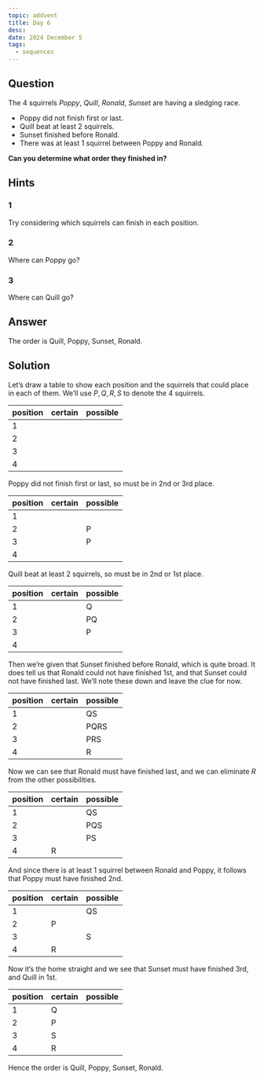 ```yaml
---
topic: addvent
title: Day 6
desc: 
date: 2024 December 5
tags:
  - sequences
---
```



## Question

The 4 squirrels <em>Poppy</em>, <em>Quill</em>, <em>Ronald</em>, <em>Sunset</em> are having a sledging race.

 - Poppy did not finish first or last.
 - Quill beat at least 2 squirrels.
 - Sunset finished before Ronald.
 - There was at least 1 squirrel between Poppy and Ronald.

<strong>Can you determine what order they finished in?</strong>


## Hints

### 1
Try considering which squirrels can finish in each position.

### 2
Where can Poppy go?

### 3
Where can Quill go?


## Answer
The order is Quill, Poppy, Sunset, Ronald.


## Solution

Let’s draw a table to show each position and the squirrels that could place in each of them. We’ll use $P, Q, R, S$ to denote the 4 squirrels.

| position | certain | possible |
| :------- | :------ | :------- |
| 1 | | |
| 2 | | |
| 3 | | |
| 4 | | |

Poppy did not finish first or last, so must be in 2nd or 3rd place.

| position | certain | possible |
| :------- | :------ | :------- |
| 1 | | |
| 2 | | P |
| 3 | | P |
| 4 | | |

Quill beat at least 2 squirrels, so must be in 2nd or 1st place.

| position | certain | possible |
| :------- | :------ | :------- |
| 1 | | Q |
| 2 | | PQ |
| 3 | | P |
| 4 | | |

Then we’re given that Sunset finished before Ronald, which is quite broad. It does tell us that Ronald could not have finished 1st, and that Sunset could not have finished last. We’ll note these down and leave the clue for now.

| position | certain | possible |
| :------- | :------ | :------- |
| 1 | | QS |
| 2 | | PQRS |
| 3 | | PRS |
| 4 | | R |

Now we can see that Ronald must have finished last, and we can eliminate $R$ from the other possibilities.

| position | certain | possible |
| :------- | :------ | :------- |
| 1 | | QS |
| 2 | | PQS |
| 3 | | PS |
| 4 | R | |

And since there is at least 1 squirrel between Ronald and Poppy, it follows that Poppy must have finished 2nd.

| position | certain | possible |
| :------- | :------ | :------- |
| 1 | | QS |
| 2 | P | |
| 3 | | S |
| 4 | R | |

Now it’s the home straight and we see that Sunset must have finished 3rd, and Quill in 1st.

| position | certain | possible |
| :------- | :------ | :------- |
| 1 | Q | |
| 2 | P | |
| 3 | S | |
| 4 | R | |

Hence the order is Quill, Poppy, Sunset, Ronald.
